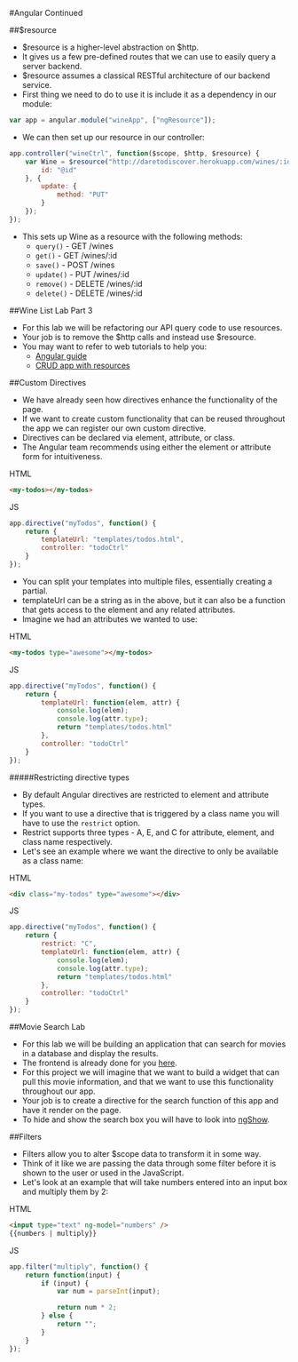 #Angular Continued

##$resource
- $resource is a higher-level abstraction on $http.
- It gives us a few pre-defined routes that we can use to easily query a server backend.
- $resource assumes a classical RESTful architecture of our backend service.
- First thing we need to do to use it is include it as a dependency in our module:

```javascript
var app = angular.module("wineApp", ["ngResource"]);
```

- We can then set up our resource in our controller:

```javascript
app.controller("wineCtrl", function($scope, $http, $resource) {
	var Wine = $resource("http://daretodiscover.herokuapp.com/wines/:id", {
		id: "@id"
	}, {
		update: {
			method: "PUT"
		}
	});
});
```

- This sets up Wine as a resource with the following methods:
	- `query()` - GET /wines
	- `get()` - GET /wines/:id
	- `save()` - POST /wines
	- `update()` - PUT /wines/:id
	- `remove()` - DELETE /wines/:id
	- `delete()` - DELETE /wines/:id

##Wine List Lab Part 3
- For this lab we will be refactoring our API query code to use resources.
- Your job is to remove the $http calls and instead use $resource.
- You may want to refer to web tutorials to help you:
	- [Angular guide](https://docs.angularjs.org/api/ngResource/service/$resource)
	- [CRUD app with resources](http://www.sitepoint.com/creating-crud-app-minutes-angulars-resource/)

##Custom Directives
- We have already seen how directives enhance the functionality of the page.
- If we want to create custom functionality that can be reused throughout the app we can register our own custom directive.
- Directives can be declared via element, attribute, or class.
- The Angular team recommends using either the element or attribute form for intuitiveness.

HTML

```html
<my-todos></my-todos>
```

JS

```javascript
app.directive("myTodos", function() {
	return {
		templateUrl: "templates/todos.html",
		controller: "todoCtrl"
	}
});
```

- You can split your templates into multiple files, essentially creating a partial.
- templateUrl can be a string as in the above, but it can also be a function that gets access to the element and any related attributes.
- Imagine we had an attributes we wanted to use:

HTML

```html
<my-todos type="awesome"></my-todos>
```

JS

```javascript
app.directive("myTodos", function() {
	return {
		templateUrl: function(elem, attr) {
			console.log(elem);
			console.log(attr.type);
			return "templates/todos.html"
		},
		controller: "todoCtrl"
	}
});
```

#####Restricting directive types
- By default Angular directives are restricted to element and attribute types.
- If you want to use a directive that is triggered by a class name you will have to use the `restrict` option.
- Restrict supports three types - A, E, and C for attribute, element, and class name respectively.
- Let's see an example where we want the directive to only be available as a class name:

HTML

```html
<div class="my-todos" type="awesome"></div>
```

JS

```javascript
app.directive("myTodos", function() {
	return {
		restrict: "C",
		templateUrl: function(elem, attr) {
			console.log(elem);
			console.log(attr.type);
			return "templates/todos.html"
		},
		controller: "todoCtrl"
	}
});
```

##Movie Search Lab
- For this lab we will be building an application that can search for movies in a database and display the results.
- The frontend is already done for you [here](movie_starter_app/).
- For this project we will imagine that we want to build a widget that can pull this movie information, and that we want to use this functionality throughout our app.
- Your job is to create a directive for the search function of this app and have it render on the page.
- To hide and show the search box you will have to look into [ngShow](https://docs.angularjs.org/api/ng/directive/ngShow).

##Filters
- Filters allow you to alter $scope data to transform it in some way.
- Think of it like we are passing the data through some filter before it is shown to the user or used in the JavaScript.
- Let's look at an example that will take numbers entered into an input box and multiply them by 2:

HTML

```html
<input type="text" ng-model="numbers" />
{{numbers | multiply}}
```

JS

```javascript
app.filter("multiply", function() {
	return function(input) {
		if (input) {
			var num = parseInt(input);

			return num * 2;
		} else {
			return "";
		}
	}
});
```